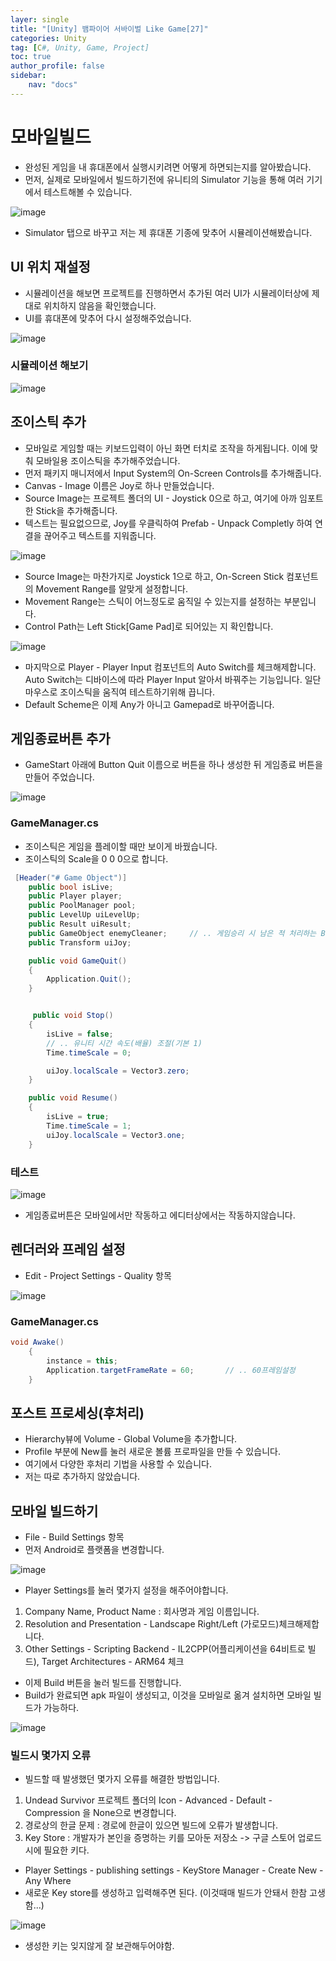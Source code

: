```yaml
---
layer: single
title: "[Unity] 뱀파이어 서바이벌 Like Game[27]"
categories: Unity
tag: [C#, Unity, Game, Project]
toc: true
author_profile: false
sidebar: 
    nav: "docs"
---
```




# 모바일빌드

- 완성된 게임을 내 휴대폰에서 실행시키려면 어떻게 하면되는지를 알아봤습니다.
- 먼저, 실제로 모바일에서 빌드하기전에 유니티의 Simulator 기능을 통해 여러 기기에서 테스트해볼 수 있습니다.

![image](/images/2024/2024-03-23/capture_1.png)

- Simulator 탭으로 바꾸고 저는 제 휴대폰 기종에 맞추어 시뮬레이션해봤습니다.

## UI 위치 재설정

- 시뮬레이션을 해보면 프로젝트를 진행하면서 추가된 여러 UI가 시뮬레이터상에 제대로 위치하지 않음을 확인했습니다.
- UI를 휴대폰에 맞추어 다시 설정해주었습니다.

![image](/images/2024/2024-03-23/capture_2.png)


### 시뮬레이션 해보기

![image](/images/2024/2024-03-23/capture_3.gif)


## 조이스틱 추가

- 모바일로 게임할 때는 키보드입력이 아닌 화면 터치로 조작을 하게됩니다. 이에 맞춰 모바일용 조이스틱을 추가해주었습니다.
- 먼저 패키지 매니저에서 Input System의 On-Screen Controls를 추가해줍니다.
- Canvas - Image 이름은 Joy로 하나 만들었습니다.
- Source Image는 프로젝트 폴더의 UI - Joystick 0으로 하고, 여기에 아까 임포트한 Stick을 추가해줍니다.
- 텍스트는 필요없으므로, Joy를 우클릭하여 Prefab - Unpack Completly 하여 연결을 끊어주고 텍스트를 지워줍니다.

![image](/images/2024/2024-03-23/capture_4.png)


- Source Image는 마찬가지로 Joystick 1으로 하고, On-Screen Stick 컴포넌트의 Movement Range를 알맞게 설정합니다.
- Movement Range는 스틱이 어느정도로 움직일 수 있는지를 설정하는 부분입니다.
- Control Path는 Left Stick[Game Pad]로 되어있는 지 확인합니다.

![image](/images/2024/2024-03-23/capture_5.png)

- 마지막으로 Player - Player Input 컴포넌트의 Auto Switch를 체크해제합니다. Auto Switch는 디바이스에 따라 Player Input 알아서 바꿔주는 기능입니다. 일단 마우스로 조이스틱을 움직여 테스트하기위해 끕니다.
- Default Scheme은 이제 Any가 아니고 Gamepad로 바꾸어줍니다.

## 게임종료버튼 추가

- GameStart 아래에 Button Quit 이름으로 버튼을 하나 생성한 뒤 게임종료 버튼을 만들어 주었습니다.

![image](/images/2024/2024-03-23/capture_6.png)

### GameManager.cs

- 조이스틱은 게임을 플레이할 때만 보이게 바꿨습니다.
- 조이스틱의 Scale을 0 0 0으로 합니다.

```c#
 [Header("# Game Object")]
    public bool isLive;
    public Player player;
    public PoolManager pool;
    public LevelUp uiLevelUp;
    public Result uiResult;
    public GameObject enemyCleaner;     // .. 게임승리 시 남은 적 처리하는 Bullet
    public Transform uiJoy;

    public void GameQuit()
    {
        Application.Quit();
    }


     public void Stop()
    {
        isLive = false;
        // .. 유니티 시간 속도(배율) 조절(기본 1)
        Time.timeScale = 0;

        uiJoy.localScale = Vector3.zero;
    }

    public void Resume()
    {
        isLive = true;
        Time.timeScale = 1;
        uiJoy.localScale = Vector3.one;
    }
```

### 테스트

![image](/images/2024/2024-03-23/capture_7.gif)

- 게임종료버튼은 모바일에서만 작동하고 에디터상에서는 작동하지않습니다. 


## 렌더러와 프레임 설정

- Edit - Project Settings - Quality 항목

![image](/images/2024/2024-03-23/capture_8.png)

### GameManager.cs

```c#
void Awake()
    {
        instance = this;
        Application.targetFrameRate = 60;       // .. 60프레임설정
    }
```

## 포스트 프로세싱(후처리)

- Hierarchy뷰에 Volume - Global Volume을 추가합니다.
- Profile 부분에 New를 눌러 새로운 볼륨 프로파일을 만들 수 있습니다.
- 여기에서 다양한 후처리 기법을 사용할 수 있습니다.
- 저는 따로 추가하지 않았습니다.

## 모바일 빌드하기

- File - Build Settings 항목
- 먼저 Android로 플랫폼을 변경합니다. 

![image](/images/2024/2024-03-23/capture_9.png)

- Player Settings를 눌러 몇가지 설정을 해주어야합니다.

1. Company Name, Product Name : 회사명과 게임 이름입니다.
2. Resolution and Presentation - Landscape Right/Left (가로모드)체크해제합니다.
3. Other Settings - Scripting Backend - IL2CPP(어플리케이션을 64비트로 빌드), Target Architectures - ARM64 체크

- 이제 Build 버튼을 눌러 빌드를 진행합니다.
- Build가 완료되면 apk 파일이 생성되고, 이것을 모바일로 옮겨 설치하면 모바일 빌드가 가능하다.

![image](/images/2024/2024-03-23/capture_11.png)

### 빌드시 몇가지 오류

- 빌드할 때 발생했던 몇가지 오류를 해결한 방법입니다.

1. Undead Survivor 프로젝트 폴더의 Icon - Advanced - Default - Compression 을 None으로 변경합니다.
2. 경로상의 한글 문제 : 경로에 한글이 있으면 빌드에 오류가 발생합니다.
3. Key Store : 개발자가 본인을 증명하는 키를 모아둔 저장소 -> 구글 스토어 업로드시에 필요한 키다.

- Player Settings - publishing settings - KeyStore Manager - Create New - Any Where
- 새로운 Key store를 생성하고 입력해주면 된다. (이것때매 빌드가 안돼서 한참 고생함...)

![image](/images/2024/2024-03-23/capture_10.png)

- 생성한 키는 잊지않게 잘 보관해두어야함.